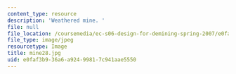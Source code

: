 ```yaml
---
content_type: resource
description: 'Weathered mine. '
file: null
file_location: /coursemedia/ec-s06-design-for-demining-spring-2007/e0faf3b936a6a92499817c941aae5550_mine28.jpg
file_type: image/jpeg
resourcetype: Image
title: mine28.jpg
uid: e0faf3b9-36a6-a924-9981-7c941aae5550
---
```

